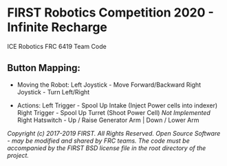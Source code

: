 # FIRST Robotics Competition 2020 - Infinite Recharge
ICE Robotics FRC 6419 Team Code

## Button Mapping:
- Moving the Robot:
Left Joystick - Move Forward/Backward
Right Joystick - Turn Left/Right

- Actions:
Left Trigger - Spool Up Intake (Inject Power cells into indexer)
Right Trigger - Spool Up Turret (Shoot Power Cell)
*Not Implemented* Right Hatswitch - Up / Raise Generator Arm | Down / Lower Arm

*Copyright (c) 2017-2019 FIRST. All Rights Reserved.*
*Open Source Software - may be modified and shared by FRC teams. The code*
*must be accompanied by the FIRST BSD license file in the root directory of*
*the project.*                                                       
